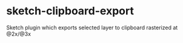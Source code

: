 # sketch-clipboard-export
Sketch plugin which exports selected layer to clipboard rasterized at @2x/@3x
